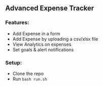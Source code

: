 ## Advanced Expense Tracker

### Features:

- Add Expense in a form
- Add Expense by uploading a csv/xlsx file
- View Analytics on expenses
- Set goals & alert notifications

### Setup:

- Clone the repo
- Run `bash run.sh`
